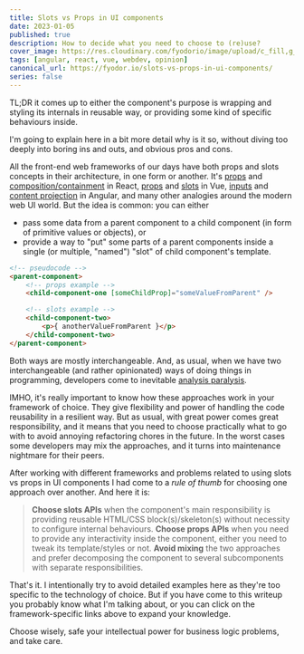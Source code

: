 ```yaml
---
title: Slots vs Props in UI components
date: 2023-01-05
published: true
description: How to decide what you need to choose to (re)use?
cover_image: https://res.cloudinary.com/fyodorio/image/upload/c_fill,g_auto/v1672912407/slots-vs-props_ijm2kv.jpg
tags: [angular, react, vue, webdev, opinion]
canonical_url: https://fyodor.io/slots-vs-props-in-ui-components/
series: false
---
```


TL;DR it comes up to either the component's purpose is wrapping and styling its internals in reusable way, or providing some kind of specific behaviours inside.

I'm going to explain here in a bit more detail why is it so, without diving too deeply into boring ins and outs, and obvious pros and cons. 

All the front-end web frameworks of our days have both props and slots concepts in their architecture, in one form or another. It's [props](https://reactjs.org/docs/components-and-props.html) and [composition/containment](https://reactjs.org/docs/composition-vs-inheritance.html) in React, [props](https://vuejs.org/guide/components/props.html) and [slots](https://vuejs.org/guide/components/slots.html) in Vue, [inputs](https://angular.io/guide/inputs-outputs) and [content projection](https://angular.io/guide/content-projection) in Angular, and many other analogies around the modern web UI world. But the idea is common: you can either 

* pass some data from a parent component to a child component (in form of primitive values or objects), or
* provide a way to "put" some parts of a parent components inside a single (or multiple, "named") "slot" of child component's template.

```html
<!-- pseudocode -->
<parent-component>
    <!-- props example -->
    <child-component-one [someChildProp]="someValueFromParent" />

    <!-- slots example -->
    <child-component-two>
        <p>{ anotherValueFromParent }</p>
    </child-component-two>
</parent-component>
```

Both ways are mostly interchangeable. And, as usual, when we have two interchangeable (and rather opinionated) ways of doing things in programming, developers come to inevitable [analysis paralysis](https://en.wikipedia.org/wiki/Analysis_paralysis).

IMHO, it's really important to know how these approaches work in your framework of choice. They give flexibility and power of handling the code reusability in a resilient way. But as usual, with great power comes great responsibility, and it means that you need to choose practically what to go with to avoid annoying refactoring chores in the future. In the worst cases some developers may mix the approaches, and it turns into maintenance nightmare for their peers.

After working with different frameworks and problems related to using slots vs props in UI components I had come to a _rule of thumb_ for choosing one approach over another. And here it is:

> **Choose slots APIs** when the component's main responsibility is providing reusable HTML/CSS block(s)/skeleton(s) without necessity to configure internal behaviours. **Choose props APIs** when you need to provide any interactivity inside the component, either you need to tweak its template/styles or not. **Avoid mixing** the two approaches and prefer decomposing the component to several subcomponents with separate responsibilities.

That's it. I intentionally try to avoid detailed examples here as they're too specific to the technology of choice. But if you have come to this writeup you probably know what I'm talking about, or you can click on the framework-specific links above to expand your knowledge.

Choose wisely, safe your intellectual power for business logic problems, and take care. 
